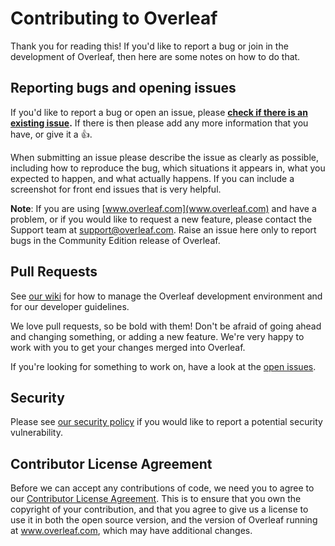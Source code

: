 Contributing to Overleaf
==========================

Thank you for reading this! If you'd like to report a bug or join in the development
of Overleaf, then here are some notes on how to do that.

Reporting bugs and opening issues
---------------------------------

If you'd like to report a bug or open an issue, please **[check if there is an existing issue](https://github.com/overleaf/overleaf/issues).**
If there is then please add any more information that you have, or give it a 👍.

When submitting an issue please describe the issue as clearly as possible, including how to
reproduce the bug, which situations it appears in, what you expected to happen, and what actually happens.
If you can include a screenshot for front end issues that is very helpful.

**Note**: If you are using [www.overleaf.com](www.overleaf.com) and have a problem, or if you would like to request a new feature, please contact the Support team at support@overleaf.com. Raise an issue here only to report bugs in the Community Edition release of Overleaf.

Pull Requests
-------------

See [our wiki](https://github.com/overleaf/overleaf/wiki)
for how to manage the Overleaf development environment and for our developer guidelines.

We love pull requests, so be bold with them! Don't be afraid of going ahead
and changing something, or adding a new feature. We're very happy to work with you
to get your changes merged into Overleaf.

If you're looking for something to work on, have a look at the [open issues](https://github.com/overleaf/overleaf/issues).

Security
--------

Please see [our security policy](https://github.com/overleaf/overleaf/security/policy) if you would like to report a potential security vulnerability.

Contributor License Agreement
-----------------------------

Before we can accept any contributions of code, we need you to agree to our
[Contributor License Agreement](https://docs.google.com/forms/d/e/1FAIpQLSef79XH3mb7yIiMzZw-yALEegS-wyFetvjTiNBfZvf_IHD2KA/viewform?usp=sf_link).
This is to ensure that you own the copyright of your contribution, and that you
agree to give us a license to use it in both the open source version, and the version
of Overleaf running at www.overleaf.com, which may have additional changes.

